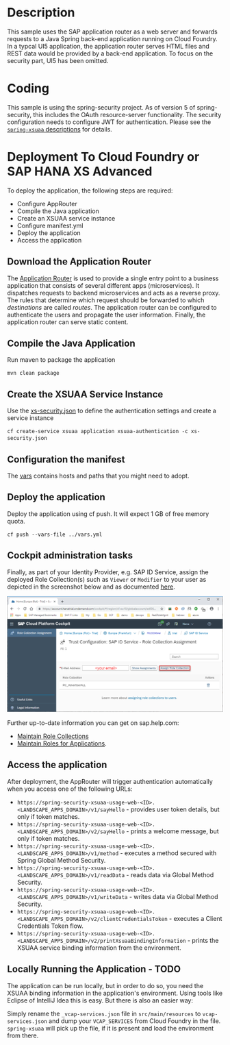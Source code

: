 # Description
This sample uses the SAP application router as a web server and forwards requests to a Java Spring back-end application running on Cloud Foundry.
In a typcal UI5 application, the application router serves HTML files and REST data would be provided by a back-end application. To focus on the security part, UI5 has been omitted.

# Coding
This sample is using the spring-security project. As of version 5 of spring-security, this includes the OAuth resource-server functionality. The security configuration needs to configure JWT for authentication.
Please see the [`spring-xsuaa` descriptions](../spring-xsuaa/README.md) for details.

# Deployment To Cloud Foundry or SAP HANA XS Advanced
To deploy the application, the following steps are required:
- Configure AppRouter
- Compile the Java application
- Create an XSUAA service instance
- Configure manifest.yml
- Deploy the application
- Access the application

## Download the Application Router

The [Application Router](./approuter/package.json) is used to provide a single entry point to a business application that consists of several different apps (microservices). It dispatches requests to backend microservices and acts as a reverse proxy. The rules that determine which request should be forwarded to which _destinations_ are called _routes_. The application router can be configured to authenticate the users and propagate the user information. Finally, the application router can serve static content.

## Compile the Java Application
Run maven to package the application
```shell
mvn clean package
```
## Create the XSUAA Service Instance
Use the [xs-security.json](./xs-security.json) to define the authentication settings and create a service instance
```shell
cf create-service xsuaa application xsuaa-authentication -c xs-security.json
```
## Configuration the manifest
The [vars](../vars.yml) contains hosts and paths that you might need to adopt.

## Deploy the application
Deploy the application using cf push. It will expect 1 GB of free memory quota.

```shell
cf push --vars-file ../vars.yml
```

## Cockpit administration tasks
Finally, as part of your Identity Provider, e.g. SAP ID Service, assign the deployed Role Collection(s) such as `Viewer` or `Modifier` to your user as depicted in the screenshot below and as documented [here](https://help.sap.com/viewer/65de2977205c403bbc107264b8eccf4b/Cloud/en-US/9e1bf57130ef466e8017eab298b40e5e.html).

![](../SAP_CP_Cockpit_AssignRoleCollectionToUser.png)

Further up-to-date information you can get on sap.help.com:
- [Maintain Role Collections](https://help.sap.com/viewer/65de2977205c403bbc107264b8eccf4b/Cloud/en-US/d5f1612d8230448bb6c02a7d9c8ac0d1.html)
- [Maintain Roles for Applications](https://help.sap.com/viewer/65de2977205c403bbc107264b8eccf4b/Cloud/en-US/7596a0bdab4649ac8a6f6721dc72db19.html).


## Access the application
After deployment, the AppRouter will trigger authentication automatically when you access one of the following URLs:

* `https://spring-security-xsuaa-usage-web-<ID>.<LANDSCAPE_APPS_DOMAIN>/v1/sayHello` - provides user token details, but only if token matches.
* `https://spring-security-xsuaa-usage-web-<ID>.<LANDSCAPE_APPS_DOMAIN>/v2/sayHello` - prints a welcome message, but only if token matches.
* `https://spring-security-xsuaa-usage-web-<ID>.<LANDSCAPE_APPS_DOMAIN>/v1/method` - executes a method secured with Spring Global Method Security.
* `https://spring-security-xsuaa-usage-web-<ID>.<LANDSCAPE_APPS_DOMAIN>/v1/readData` - reads data via Global Method Security.
* `https://spring-security-xsuaa-usage-web-<ID>.<LANDSCAPE_APPS_DOMAIN>/v1/writeData` - writes data via Global Method Security.
* `https://spring-security-xsuaa-usage-web-<ID>.<LANDSCAPE_APPS_DOMAIN>/v2/clientCredentialsToken` - executes a Client Credentials Token flow.
* `https://spring-security-xsuaa-usage-web-<ID>.<LANDSCAPE_APPS_DOMAIN>/v2/printXsuaaBindingInformation` - prints the XSUAA service binding information from the environment.

## Locally Running the Application - TODO

The application can be run locally, but in order to do so, you need the XSUAA binding information in the application's environment. Using tools like Eclipse of IntelliJ Idea this is easy. But there is also an easier way:

Simply rename the `_vcap-services.json` file in `src/main/resources` to `vcap-services.json` and dump your `VCAP_SERVICES` from Cloud Foundry in the file. `spring-xsuaa` will pick up the file, if it is present and load the environment from there.
